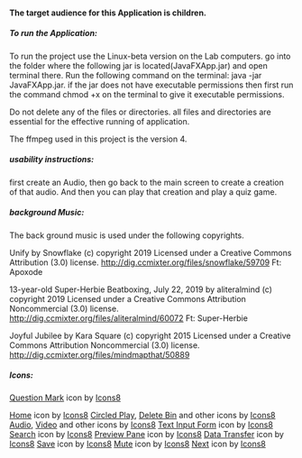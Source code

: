 
#### The target audience for this Application is children.


##### To run the Application:
To run the project use the Linux-beta version on the Lab computers.
go into the folder where the following jar is located(JavaFXApp.jar) and open terminal there. Run the following command on the terminal: java -jar JavaFXApp.jar.
if the jar does not have executable permissions then first run the command chmod +x on the terminal to give it executable permissions.

Do not delete any of the files or directories. all files and directories are essential for the effective running of application.

The ffmpeg used in this project is the version 4.

##### usability instructions:

first create an Audio, then go back to the main screen to create a creation of that audio. And then you can play that creation and play a quiz game.



##### background Music:

The back ground music is used under the following copyrights.  

Unify by Snowflake (c) copyright 2019 Licensed under a Creative Commons Attribution (3.0) license. http://dig.ccmixter.org/files/snowflake/59709 Ft: Apoxode

13-year-old Super-Herbie Beatboxing, July 22, 2019 by aliteralmind (c) copyright 2019 Licensed under a Creative Commons Attribution Noncommercial  (3.0) license. http://dig.ccmixter.org/files/aliteralmind/60072 Ft: Super-Herbie

Joyful Jubilee by Kara Square (c) copyright 2015 Licensed under a Creative Commons Attribution Noncommercial  (3.0) license. http://dig.ccmixter.org/files/mindmapthat/50889 


##### Icons:

<a target="_blank" href="https://icons8.com/icons/set/question-mark">Question Mark</a> icon by <a target="_blank" href="https://icons8.com">Icons8</a>

<a target="_blank" href="https://icons8.com/icons/set/home">Home</a> icon by <a target="_blank" href="https://icons8.com">Icons8</a>
<a target="_blank" href="https://icons8.com/icons/set/circled-play">Circled Play</a>, <a target="_blank" href="https://icons8.com/icons/set/delete-forever">Delete Bin</a> and other icons by <a target="_blank" href="https://icons8.com">Icons8</a>
<a target="_blank" href="https://icons8.com/icons/set/high-volume">Audio</a>, <a target="_blank" href="https://icons8.com/icons/set/video">Video</a> and other icons by <a target="_blank" href="https://icons8.com">Icons8</a>
<a target="_blank" href="https://icons8.com/icons/set/text-input-form">Text Input Form</a> icon by <a target="_blank" href="https://icons8.com">Icons8</a>
<a target="_blank" href="https://icons8.com/icons/set/search">Search</a> icon by <a target="_blank" href="https://icons8.com">Icons8</a>
<a target="_blank" href="https://icons8.com/icons/set/preview-pane">Preview Pane</a> icon by <a target="_blank" href="https://icons8.com">Icons8</a>
<a target="_blank" href="https://icons8.com/icons/set/data-in-both-directions">Data Transfer</a> icon by <a target="_blank" href="https://icons8.com">Icons8</a> 
<a target="_blank" href="https://icons8.com/icons/set/save">Save</a> icon by <a target="_blank" href="https://icons8.com">Icons8</a>
<a target="_blank" href="https://icons8.com/icons/set/mute">Mute</a> icon by <a target="_blank" href="https://icons8.com">Icons8</a>
<a target="_blank" href="https://icons8.com/icons/set/next">Next</a> icon by <a target="_blank" href="https://icons8.com">Icons8</a>
